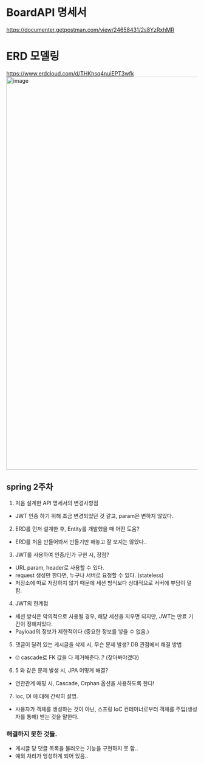 # BoardAPI 명세서

https://documenter.getpostman.com/view/24658431/2s8YzRxhMR

# ERD 모델링
https://www.erdcloud.com/d/THKhsq4nuiEPT3wfk
<img width="1033" alt="image" src="https://user-images.githubusercontent.com/105099062/206415103-45d45782-e05b-448b-ac6f-b21b3b23cbd3.png">

## spring 2주차
1. 처음 설계한 API 명세서의 변경사항점
  * JWT 인증 하기 위해 조금 변경되었던 것 같고, param은 변하지 않았다.
2. ERD를 먼저 설계한 후, Entity를 개발했을 때 어떤 도움?
  * ERD를 처음 만들어봐서 만들기만 해놓고 잘 보지는 않았다..
3. JWT를 사용하여 인증/인가 구현 시, 장점?
  * URL param, header로 사용할 수 있다.
  * request 생성만 한다면, 누구나 서버로 요청할 수 있다. (stateless)
  * 저장소에 따로 저장하지 않기 때문에 세션 방식보다 상대적으로 서버에 부담이 덜함.
4. JWT의 한계점
  * 세션 방식은 악의적으로 사용될 경우, 해당 세션을 지우면 되지만, JWT는 만료 기간이 정해져있다.
  * Payload의 정보가 제한적이다 (중요한 정보를 넣을 수 없음.)
5. 댓글이 달려 있는 게시글을 삭제 시, 무슨 문제 발생? DB 관점에서 해결 방법
  * 🙄 cascade로 FK 값을 다 제거해준다..? (찾아봐야겠다)
6. 5 와 같은 문제 발생 시, JPA 어떻게 해결?
  * 연관관계 매핑 시, Cascade, Orphan 옵션을 사용하도록 한다!
7. Ioc, DI 에 대해 간략히 설명.
  * 사용자가 객체를 생성하는 것이 아닌, 스프링 IoC 컨테이너로부터 객체를 주입(생성자를 통해) 받는 것을 말한다.

### 해결하지 못한 것들.
* 게시글 당 댓글 목록을 불러오는 기능을 구현하지 못 함..
* 예외 처리가 엉성하게 되어 있음..

